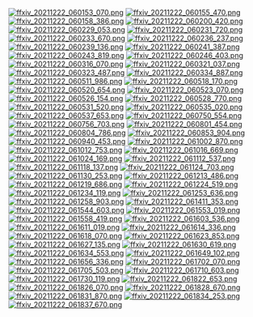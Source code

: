 [![ffxiv_20211222_060153_070.png](./image_j_thumb/ffxiv_20211222_060153_070.png.thumb.jpg)](./image_j/ffxiv_20211222_060153_070.png) 
[![ffxiv_20211222_060155_470.png](./image_j_thumb/ffxiv_20211222_060155_470.png.thumb.jpg)](./image_j/ffxiv_20211222_060155_470.png) 
[![ffxiv_20211222_060158_386.png](./image_j_thumb/ffxiv_20211222_060158_386.png.thumb.jpg)](./image_j/ffxiv_20211222_060158_386.png) 
[![ffxiv_20211222_060200_420.png](./image_j_thumb/ffxiv_20211222_060200_420.png.thumb.jpg)](./image_j/ffxiv_20211222_060200_420.png) 
[![ffxiv_20211222_060229_053.png](./image_j_thumb/ffxiv_20211222_060229_053.png.thumb.jpg)](./image_j/ffxiv_20211222_060229_053.png) 
[![ffxiv_20211222_060231_720.png](./image_j_thumb/ffxiv_20211222_060231_720.png.thumb.jpg)](./image_j/ffxiv_20211222_060231_720.png) 
[![ffxiv_20211222_060233_670.png](./image_j_thumb/ffxiv_20211222_060233_670.png.thumb.jpg)](./image_j/ffxiv_20211222_060233_670.png) 
[![ffxiv_20211222_060236_237.png](./image_j_thumb/ffxiv_20211222_060236_237.png.thumb.jpg)](./image_j/ffxiv_20211222_060236_237.png) 
[![ffxiv_20211222_060239_136.png](./image_j_thumb/ffxiv_20211222_060239_136.png.thumb.jpg)](./image_j/ffxiv_20211222_060239_136.png) 
[![ffxiv_20211222_060241_387.png](./image_j_thumb/ffxiv_20211222_060241_387.png.thumb.jpg)](./image_j/ffxiv_20211222_060241_387.png) 
[![ffxiv_20211222_060243_819.png](./image_j_thumb/ffxiv_20211222_060243_819.png.thumb.jpg)](./image_j/ffxiv_20211222_060243_819.png) 
[![ffxiv_20211222_060246_403.png](./image_j_thumb/ffxiv_20211222_060246_403.png.thumb.jpg)](./image_j/ffxiv_20211222_060246_403.png) 
[![ffxiv_20211222_060316_070.png](./image_j_thumb/ffxiv_20211222_060316_070.png.thumb.jpg)](./image_j/ffxiv_20211222_060316_070.png) 
[![ffxiv_20211222_060321_037.png](./image_j_thumb/ffxiv_20211222_060321_037.png.thumb.jpg)](./image_j/ffxiv_20211222_060321_037.png) 
[![ffxiv_20211222_060323_487.png](./image_j_thumb/ffxiv_20211222_060323_487.png.thumb.jpg)](./image_j/ffxiv_20211222_060323_487.png) 
[![ffxiv_20211222_060334_887.png](./image_j_thumb/ffxiv_20211222_060334_887.png.thumb.jpg)](./image_j/ffxiv_20211222_060334_887.png) 
[![ffxiv_20211222_060511_986.png](./image_j_thumb/ffxiv_20211222_060511_986.png.thumb.jpg)](./image_j/ffxiv_20211222_060511_986.png) 
[![ffxiv_20211222_060518_170.png](./image_j_thumb/ffxiv_20211222_060518_170.png.thumb.jpg)](./image_j/ffxiv_20211222_060518_170.png) 
[![ffxiv_20211222_060520_654.png](./image_j_thumb/ffxiv_20211222_060520_654.png.thumb.jpg)](./image_j/ffxiv_20211222_060520_654.png) 
[![ffxiv_20211222_060523_070.png](./image_j_thumb/ffxiv_20211222_060523_070.png.thumb.jpg)](./image_j/ffxiv_20211222_060523_070.png) 
[![ffxiv_20211222_060526_154.png](./image_j_thumb/ffxiv_20211222_060526_154.png.thumb.jpg)](./image_j/ffxiv_20211222_060526_154.png) 
[![ffxiv_20211222_060528_770.png](./image_j_thumb/ffxiv_20211222_060528_770.png.thumb.jpg)](./image_j/ffxiv_20211222_060528_770.png) 
[![ffxiv_20211222_060531_520.png](./image_j_thumb/ffxiv_20211222_060531_520.png.thumb.jpg)](./image_j/ffxiv_20211222_060531_520.png) 
[![ffxiv_20211222_060535_020.png](./image_j_thumb/ffxiv_20211222_060535_020.png.thumb.jpg)](./image_j/ffxiv_20211222_060535_020.png) 
[![ffxiv_20211222_060537_653.png](./image_j_thumb/ffxiv_20211222_060537_653.png.thumb.jpg)](./image_j/ffxiv_20211222_060537_653.png) 
[![ffxiv_20211222_060750_554.png](./image_j_thumb/ffxiv_20211222_060750_554.png.thumb.jpg)](./image_j/ffxiv_20211222_060750_554.png) 
[![ffxiv_20211222_060756_703.png](./image_j_thumb/ffxiv_20211222_060756_703.png.thumb.jpg)](./image_j/ffxiv_20211222_060756_703.png) 
[![ffxiv_20211222_060801_454.png](./image_j_thumb/ffxiv_20211222_060801_454.png.thumb.jpg)](./image_j/ffxiv_20211222_060801_454.png) 
[![ffxiv_20211222_060804_786.png](./image_j_thumb/ffxiv_20211222_060804_786.png.thumb.jpg)](./image_j/ffxiv_20211222_060804_786.png) 
[![ffxiv_20211222_060853_904.png](./image_j_thumb/ffxiv_20211222_060853_904.png.thumb.jpg)](./image_j/ffxiv_20211222_060853_904.png) 
[![ffxiv_20211222_060940_453.png](./image_j_thumb/ffxiv_20211222_060940_453.png.thumb.jpg)](./image_j/ffxiv_20211222_060940_453.png) 
[![ffxiv_20211222_061002_870.png](./image_j_thumb/ffxiv_20211222_061002_870.png.thumb.jpg)](./image_j/ffxiv_20211222_061002_870.png) 
[![ffxiv_20211222_061012_753.png](./image_j_thumb/ffxiv_20211222_061012_753.png.thumb.jpg)](./image_j/ffxiv_20211222_061012_753.png) 
[![ffxiv_20211222_061016_669.png](./image_j_thumb/ffxiv_20211222_061016_669.png.thumb.jpg)](./image_j/ffxiv_20211222_061016_669.png) 
[![ffxiv_20211222_061024_169.png](./image_j_thumb/ffxiv_20211222_061024_169.png.thumb.jpg)](./image_j/ffxiv_20211222_061024_169.png) 
[![ffxiv_20211222_061112_537.png](./image_j_thumb/ffxiv_20211222_061112_537.png.thumb.jpg)](./image_j/ffxiv_20211222_061112_537.png) 
[![ffxiv_20211222_061118_137.png](./image_j_thumb/ffxiv_20211222_061118_137.png.thumb.jpg)](./image_j/ffxiv_20211222_061118_137.png) 
[![ffxiv_20211222_061124_703.png](./image_j_thumb/ffxiv_20211222_061124_703.png.thumb.jpg)](./image_j/ffxiv_20211222_061124_703.png) 
[![ffxiv_20211222_061130_253.png](./image_j_thumb/ffxiv_20211222_061130_253.png.thumb.jpg)](./image_j/ffxiv_20211222_061130_253.png) 
[![ffxiv_20211222_061213_486.png](./image_j_thumb/ffxiv_20211222_061213_486.png.thumb.jpg)](./image_j/ffxiv_20211222_061213_486.png) 
[![ffxiv_20211222_061219_686.png](./image_j_thumb/ffxiv_20211222_061219_686.png.thumb.jpg)](./image_j/ffxiv_20211222_061219_686.png) 
[![ffxiv_20211222_061224_519.png](./image_j_thumb/ffxiv_20211222_061224_519.png.thumb.jpg)](./image_j/ffxiv_20211222_061224_519.png) 
[![ffxiv_20211222_061234_119.png](./image_j_thumb/ffxiv_20211222_061234_119.png.thumb.jpg)](./image_j/ffxiv_20211222_061234_119.png) 
[![ffxiv_20211222_061253_636.png](./image_j_thumb/ffxiv_20211222_061253_636.png.thumb.jpg)](./image_j/ffxiv_20211222_061253_636.png) 
[![ffxiv_20211222_061258_903.png](./image_j_thumb/ffxiv_20211222_061258_903.png.thumb.jpg)](./image_j/ffxiv_20211222_061258_903.png) 
[![ffxiv_20211222_061411_353.png](./image_j_thumb/ffxiv_20211222_061411_353.png.thumb.jpg)](./image_j/ffxiv_20211222_061411_353.png) 
[![ffxiv_20211222_061544_603.png](./image_j_thumb/ffxiv_20211222_061544_603.png.thumb.jpg)](./image_j/ffxiv_20211222_061544_603.png) 
[![ffxiv_20211222_061553_019.png](./image_j_thumb/ffxiv_20211222_061553_019.png.thumb.jpg)](./image_j/ffxiv_20211222_061553_019.png) 
[![ffxiv_20211222_061558_419.png](./image_j_thumb/ffxiv_20211222_061558_419.png.thumb.jpg)](./image_j/ffxiv_20211222_061558_419.png) 
[![ffxiv_20211222_061603_536.png](./image_j_thumb/ffxiv_20211222_061603_536.png.thumb.jpg)](./image_j/ffxiv_20211222_061603_536.png) 
[![ffxiv_20211222_061611_019.png](./image_j_thumb/ffxiv_20211222_061611_019.png.thumb.jpg)](./image_j/ffxiv_20211222_061611_019.png) 
[![ffxiv_20211222_061614_336.png](./image_j_thumb/ffxiv_20211222_061614_336.png.thumb.jpg)](./image_j/ffxiv_20211222_061614_336.png) 
[![ffxiv_20211222_061618_070.png](./image_j_thumb/ffxiv_20211222_061618_070.png.thumb.jpg)](./image_j/ffxiv_20211222_061618_070.png) 
[![ffxiv_20211222_061623_853.png](./image_j_thumb/ffxiv_20211222_061623_853.png.thumb.jpg)](./image_j/ffxiv_20211222_061623_853.png) 
[![ffxiv_20211222_061627_135.png](./image_j_thumb/ffxiv_20211222_061627_135.png.thumb.jpg)](./image_j/ffxiv_20211222_061627_135.png) 
[![ffxiv_20211222_061630_619.png](./image_j_thumb/ffxiv_20211222_061630_619.png.thumb.jpg)](./image_j/ffxiv_20211222_061630_619.png) 
[![ffxiv_20211222_061634_553.png](./image_j_thumb/ffxiv_20211222_061634_553.png.thumb.jpg)](./image_j/ffxiv_20211222_061634_553.png) 
[![ffxiv_20211222_061649_102.png](./image_j_thumb/ffxiv_20211222_061649_102.png.thumb.jpg)](./image_j/ffxiv_20211222_061649_102.png) 
[![ffxiv_20211222_061656_336.png](./image_j_thumb/ffxiv_20211222_061656_336.png.thumb.jpg)](./image_j/ffxiv_20211222_061656_336.png) 
[![ffxiv_20211222_061702_070.png](./image_j_thumb/ffxiv_20211222_061702_070.png.thumb.jpg)](./image_j/ffxiv_20211222_061702_070.png) 
[![ffxiv_20211222_061705_503.png](./image_j_thumb/ffxiv_20211222_061705_503.png.thumb.jpg)](./image_j/ffxiv_20211222_061705_503.png) 
[![ffxiv_20211222_061710_603.png](./image_j_thumb/ffxiv_20211222_061710_603.png.thumb.jpg)](./image_j/ffxiv_20211222_061710_603.png) 
[![ffxiv_20211222_061730_119.png](./image_j_thumb/ffxiv_20211222_061730_119.png.thumb.jpg)](./image_j/ffxiv_20211222_061730_119.png) 
[![ffxiv_20211222_061822_653.png](./image_j_thumb/ffxiv_20211222_061822_653.png.thumb.jpg)](./image_j/ffxiv_20211222_061822_653.png) 
[![ffxiv_20211222_061826_070.png](./image_j_thumb/ffxiv_20211222_061826_070.png.thumb.jpg)](./image_j/ffxiv_20211222_061826_070.png) 
[![ffxiv_20211222_061828_670.png](./image_j_thumb/ffxiv_20211222_061828_670.png.thumb.jpg)](./image_j/ffxiv_20211222_061828_670.png) 
[![ffxiv_20211222_061831_870.png](./image_j_thumb/ffxiv_20211222_061831_870.png.thumb.jpg)](./image_j/ffxiv_20211222_061831_870.png) 
[![ffxiv_20211222_061834_253.png](./image_j_thumb/ffxiv_20211222_061834_253.png.thumb.jpg)](./image_j/ffxiv_20211222_061834_253.png) 
[![ffxiv_20211222_061837_670.png](./image_j_thumb/ffxiv_20211222_061837_670.png.thumb.jpg)](./image_j/ffxiv_20211222_061837_670.png) 
